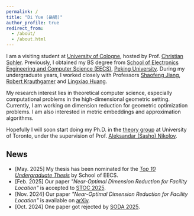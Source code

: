 ```yaml
---
permalink: /
title: "Di Yue (岳镝)"
author_profile: true
redirect_from: 
  - /about/
  - /about.html
---
```


I am a visiting student at [University of Cologne](https://www.uni-koeln.de/en/), hosted by Prof. [Christian Sohler](https://cs.uni-koeln.de/ls-sohler/team/prof-dr-christian-sohler).
Previously, I obtained my BS degree from [School of Electronics Engineering and Computer Science (EECS)](https://eecs.pku.edu.cn/), [Peking University](https://www.pku.edu.cn/).
During my undergraduate years, I worked closely with Professors [Shaofeng Jiang](https://www.shaofengjiang.cn/), [Robert Krauthgamer](https://www.wisdom.weizmann.ac.il/~robi/) and [Lingxiao Huang](https://sites.google.com/site/lingxiaohuang1990).

<!-- Welcome! I'm Di Yue (<ruby>岳<rt>yuè</rt></ruby>
<ruby>镝<rt>dí</rt></ruby>), 
a fourth-year undergraduate student at [School of Electronics Engineering and Computer Science (EECS)](https://eecs.pku.edu.cn/), [Peking University](https://www.pku.edu.cn/), where I am fortunate to be advised by Prof. [Shaofeng Jiang](https://www.shaofengjiang.cn/).
In summer 2024, I spent a wonderful month visiting [Weizmann Institute of Science](https://www.weizmann.ac.il/pages/), where I had the privilege of working with Prof. [Robert Krauthgamer](https://www.wisdom.weizmann.ac.il/~robi/). -->

My research interest lies in theoretical computer science, especially computational problems in the high-dimensional geometric setting.
Currently, I am working on dimension reduction for geometric optimization problems.
I am also interested in metric embeddings and approximation algorithms.

Hopefully I will soon start doing my Ph.D. in the [theory group](https://www.cs.toronto.edu/theory/) at University of Toronto, under the supervision of Prof. [Aleksandar (Sasho) Nikolov](https://www.cs.toronto.edu/~anikolov/).


## News
- [May. 2025] My thesis has been nominated for the [*Top 10 Undergraduate Thesis*](https://eecs.pku.edu.cn/info/1046/7062.htm) by School of EECS.
- [Feb. 2025] Our paper *"Near-Optimal Dimension Reduction for Facility Location"* is accepted to [STOC 2025](https://acm-stoc.org/stoc2025/).
- [Nov. 2024] Our paper *"Near-Optimal Dimension Reduction for Facility Location"* is available on [arXiv](https://arxiv.org/abs/2411.05432).
- [Oct. 2024] One paper got rejected by [SODA 2025](https://www.siam.org/conferences-events/siam-conferences/soda25/).